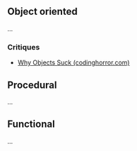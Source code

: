 

## Object oriented
...

### Critiques
- [Why Objects Suck (codinghorror.com)](https://blog.codinghorror.com/why-objects-suck/)
## Procedural
...

## Functional
...